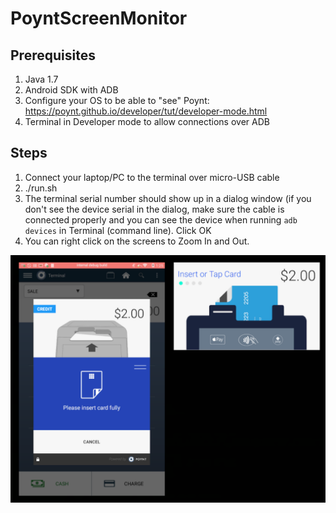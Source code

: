 # PoyntScreenMonitor

## Prerequisites
1. Java 1.7
2. Android SDK with ADB 
3. Configure your OS to be able to "see" Poynt: https://poynt.github.io/developer/tut/developer-mode.html
4. Terminal in Developer mode to allow connections over ADB

## Steps
1. Connect your laptop/PC to the terminal over micro-USB cable
2. ./run.sh
3. The terminal serial number should show up in a dialog window (if you don't see the device serial in the dialog, make sure the cable is connected properly and you can see the device when running `adb devices` in Terminal (command line). Click OK
4. You can right click on the screens to Zoom In and Out.

![PoyntScreenMonitor](images/screenmonitor.png)

